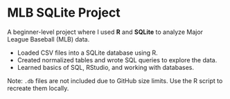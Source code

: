 # MLB SQLite Project

A beginner-level project where I used **R** and **SQLite** to analyze Major League Baseball (MLB) data.

- Loaded CSV files into a SQLite database using R.
- Created normalized tables and wrote SQL queries to explore the data.
- Learned basics of SQL, RStudio, and working with databases.

Note: `.db` files are not included due to GitHub size limits. Use the R script to recreate them locally.

